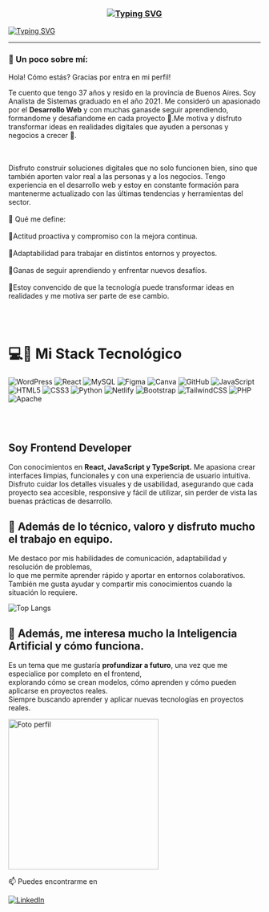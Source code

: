 
<h3 align="center">
  
  <a href="https://git.io/typing-svg"><img src="https://readme-typing-svg.herokuapp.com?font=Share+Tech&size=30&duration=1000&pause=1000&background=062208D4&center=true&vCenter=true&repeat=false&width=1010&lines=Hi%2C+I'm+Jos%C3%A9+Iv%C3%A1n+Barrera" alt="Typing SVG" /></a>
  
 
</h3>

<p align="center">
   
 <a href="https://git.io/typing-svg"><img src="https://readme-typing-svg.herokuapp.com?font=Share+Tech&size=30&duration=1000&pause=1000&background=062208D4&center=true&vCenter=true&width=1010&lines=Analista+de+Sistemas;Frontend+Developer;Apasionado+por+el+Desarrollo+Web" alt="Typing SVG" /></a>
 
</p>


---


### 💫 Un poco sobre mí: 

Hola! Cómo estás? Gracias por entra en mi perfil!



Te cuento que tengo 37 años y resido en la provincia de Buenos Aires. Soy Analista de Sistemas graduado en el año 2021. Me consideró un apasionado por el **Desarrollo Web** y con muchas ganasde seguir aprendiendo, formandome y desafiandome en cada proyecto 🚀.Me motiva y disfruto transformar ideas en realidades digitales que ayuden a personas y negocios a crecer 🌱.

<br><br>Disfruto construir soluciones digitales que no solo funcionen bien, sino que también aporten valor real a las personas y a los negocios. Tengo experiencia en el desarrollo web y estoy en constante formación para mantenerme actualizado con las últimas tendencias y herramientas del sector.<br><br>🔹 Qué me define:<br><br>🔹Actitud proactiva y compromiso con la mejora continua.<br><br>🔹Adaptabilidad para trabajar en distintos entornos y proyectos.<br><br>🔹Ganas de seguir aprendiendo y enfrentar nuevos desafíos.<br><br>🔹Estoy convencido de que la tecnología puede transformar ideas en realidades y me motiva ser parte de ese cambio. 

<br>
<br>



#  💻🔧 Mi Stack Tecnológico
![WordPress](https://img.shields.io/badge/WordPress-%23117AC9.svg?style=for-the-badge&logo=WordPress&logoColor=white) ![React](https://img.shields.io/badge/react-%2320232a.svg?style=for-the-badge&logo=react&logoColor=%2361DAFB) ![MySQL](https://img.shields.io/badge/mysql-4479A1.svg?style=for-the-badge&logo=mysql&logoColor=white) ![Figma](https://img.shields.io/badge/figma-%23F24E1E.svg?style=for-the-badge&logo=figma&logoColor=white) ![Canva](https://img.shields.io/badge/Canva-%2300C4CC.svg?style=for-the-badge&logo=Canva&logoColor=white) ![GitHub](https://img.shields.io/badge/github-%23121011.svg?style=for-the-badge&logo=github&logoColor=white) ![JavaScript](https://img.shields.io/badge/javascript-%23323330.svg?style=for-the-badge&logo=javascript&logoColor=%23F7DF1E) ![HTML5](https://img.shields.io/badge/html5-%23E34F26.svg?style=for-the-badge&logo=html5&logoColor=white) ![CSS3](https://img.shields.io/badge/css3-%231572B6.svg?style=for-the-badge&logo=css3&logoColor=white) ![Python](https://img.shields.io/badge/python-3670A0?style=for-the-badge&logo=python&logoColor=ffdd54) ![Netlify](https://img.shields.io/badge/netlify-%23000000.svg?style=for-the-badge&logo=netlify&logoColor=#00C7B7) ![Bootstrap](https://img.shields.io/badge/bootstrap-%238511FA.svg?style=for-the-badge&logo=bootstrap&logoColor=white) ![TailwindCSS](https://img.shields.io/badge/tailwindcss-%2338B2AC.svg?style=for-the-badge&logo=tailwind-css&logoColor=white) ![PHP](https://img.shields.io/badge/php-%23777BB4.svg?style=for-the-badge&logo=php&logoColor=white) ![Apache](https://img.shields.io/badge/apache-%23D42029.svg?style=for-the-badge&logo=apache&logoColor=white)

<br><br>
## Soy **Frontend Developer** 
Con conocimientos en **React, JavaScript y TypeScript.**
Me apasiona crear interfaces limpias, funcionales y con una experiencia de usuario intuitiva.  
Disfruto cuidar los detalles visuales y de usabilidad, asegurando que cada proyecto sea accesible, responsive y fácil de utilizar, sin perder de vista las buenas prácticas de desarrollo.
  
## 🌟 Además de lo técnico, valoro y disfruto mucho el trabajo en equipo.  
Me destaco por mis habilidades de comunicación, adaptabilidad y resolución de problemas,  
lo que me permite aprender rápido y aportar en entornos colaborativos.  
También me gusta ayudar y compartir mis conocimientos cuando la situación lo requiere.  

![Top Langs](https://github-readme-stats.vercel.app/api/top-langs/?username=Lautaro-Zarate&layout=compact&theme=tokyonight)


## 🤖 Además, me interesa mucho la **Inteligencia Artificial** y cómo funciona.  
Es un tema que me gustaría **profundizar a futuro**, una vez que me especialice por completo en el frontend,  
explorando cómo se crean modelos, cómo aprenden y cómo pueden aplicarse en proyectos reales.  
Siempre buscando aprender y aplicar nuevas tecnologías en proyectos reales.

<img src="image-me.png" alt="Foto perfil" width="300" height="300"/>   

📫 Puedes encontrarme en 

[![LinkedIn](https://img.shields.io/badge/LinkedIn-5BC0EB?style=for-the-badge&logo=linkedin&logoColor=white)](https://www.linkedin.com/in/lautaro-zaraterivas/)


<!-- Proudly created with GPRM ( https://gprm.itsvg.in ) -->
